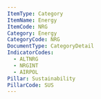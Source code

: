```yaml
---
ItemType: Category
ItemName: Energy
ItemCode: NRG
Category: Energy
CategoryCode: NRG
DocumentType: CategoryDetail
IndicatorCodes:
  - ALTNRG
  - NRGINT
  - AIRPOL
Pillar: Sustainability
PillarCode: SUS
---
```


